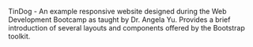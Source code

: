 TinDog - An example responsive website designed during the Web Development Bootcamp as taught by Dr. Angela Yu.
Provides a brief introduction of several layouts and components offered by the Bootstrap toolkit.
